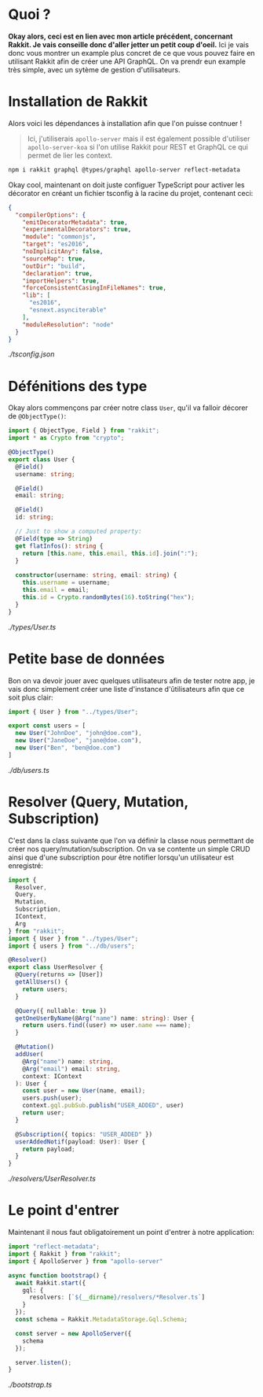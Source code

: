 # Quoi ?
**Okay alors, ceci est en lien avec mon article précédent, concernant Rakkit. Je vais conseille donc d'aller jetter un petit coup d'oeil.**
Ici je vais donc vous montrer un example plus concret de ce que vous pouvez faire en utilisant Rakkit afin de créer une API GraphQL.
On va prendr eun example très simple, avec un sytème de gestion d'utilisateurs.

# Installation de Rakkit
Alors voici les dépendances à installation afin que l'on puisse contnuer !
> Ici, j'utiliserais `apollo-server` mais il est également possible d'utiliser `apollo-server-koa` si l'on utilise Rakkit pour REST et GraphQL ce qui permet de lier les context.

```sh
npm i rakkit graphql @types/graphql apollo-server reflect-metadata
```

Okay cool, maintenant on doit juste configuer TypeScript pour activer les décorator en créant un fichier tsconfig à la racine du projet, contenant ceci: 
```json
{
  "compilerOptions": {
    "emitDecoratorMetadata": true,
    "experimentalDecorators": true,
    "module": "commonjs",
    "target": "es2016",
    "noImplicitAny": false,
    "sourceMap": true,
    "outDir": "build",
    "declaration": true,
    "importHelpers": true,
    "forceConsistentCasingInFileNames": true,
    "lib": [
      "es2016",
      "esnext.asynciterable"
    ],
    "moduleResolution": "node"
  }
}
```
_./tsconfig.json_

# Défénitions des type
Okay alors commençons par créer notre class `User`, qu'il va falloir décorer de `@ObjectType()`:
```typescript
import { ObjectType, Field } from "rakkit";
import * as Crypto from "crypto";

@ObjectType()
export class User {
  @Field()
  username: string;

  @Field()
  email: string;

  @Field()
  id: string;

  // Just to show a computed property:
  @Field(type => String)
  get flatInfos(): string {
    return [this.name, this.email, this.id].join(":");
  }
  
  constructor(username: string, email: string) {
    this.username = username;
    this.email = email;
    this.id = Crypto.randomBytes(16).toString("hex");
  }
}
```
_./types/User.ts_

# Petite base de données
Bon on va devoir jouer avec quelques utilisateurs afin de tester notre app, je vais donc simplement créer une liste d'instance d'ûtilisateurs afin que ce soit plus clair:
```typescript
import { User } from "../types/User";

export const users = [
  new User("JohnDoe", "john@doe.com"),
  new User("JaneDoe", "jane@doe.com"),
  new User("Ben", "ben@doe.com")
]
```
_./db/users.ts_

# Resolver (Query, Mutation, Subscription)
C'est dans la class suivante que l'on va définir la classe nous permettant de créer nos query/mutation/subscription. On va se contente un simple CRUD ainsi que d'une subscription pour être notifier lorsqu'un utilisateur est enregistré:
```typescript
import {
  Resolver,
  Query,
  Mutation,
  Subscription,
  IContext,
  Arg
} from "rakkit";
import { User } from "../types/User";
import { users } from "../db/users";

@Resolver()
export class UserResolver {
  @Query(returns => [User])
  getAllUsers() {
    return users;
  }

  @Query({ nullable: true })
  getOneUserByName(@Arg("name") name: string): User {
    return users.find((user) => user.name === name);
  }

  @Mutation()
  addUser(
    @Arg("name") name: string,
    @Arg("email") email: string,
    context: IContext
  ): User {
    const user = new User(name, email);
    users.push(user);
    context.gql.pubSub.publish("USER_ADDED", user)
    return user;
  }

  @Subscription({ topics: "USER_ADDED" })
  userAddedNotif(payload: User): User {
    return payload;
  }
}
```
_./resolvers/UserResolver.ts_

# Le point d'entrer
Maintenant il nous faut obligatoirement un point d'entrer à notre application:
```typescript
import "reflect-metadata";
import { Rakkit } from "rakkit";
import { ApolloServer } from "apollo-server"

async function bootstrap() {
  await Rakkit.start({
    gql: {
      resolvers: [`${__dirname}/resolvers/*Resolver.ts`]
    }
  });
  const schema = Rakkit.MetadataStorage.Gql.Schema;

  const server = new ApolloServer({
    schema
  });

  server.listen();
}
```
_./bootstrap.ts_